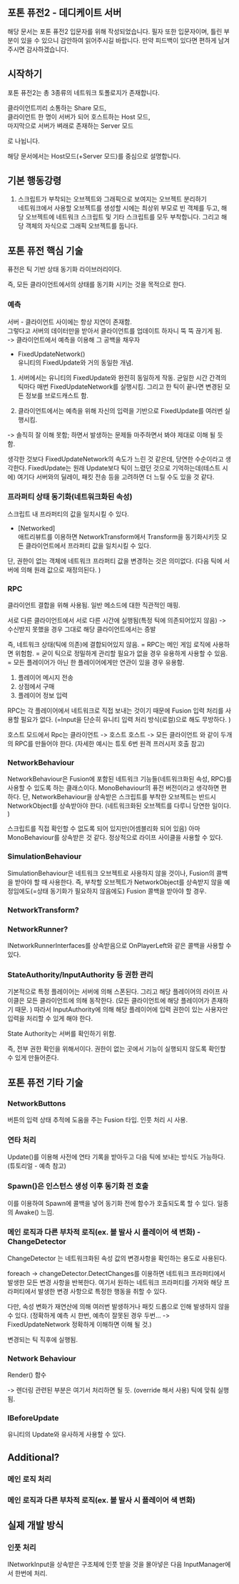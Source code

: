 ## 포톤 퓨전2 - 데디케이트 서버
해당 문서는 포톤 퓨전2 입문자를 위해 작성되었습니다.
필자 또한 입문자이며, 틀린 부분이 있을 수 있으니 감안하여 읽어주시길 바랍니다. 만약 피드백이 있다면 편하게 남겨주시면 감사하겠습니다.

## 시작하기
포톤 퓨전2는 총 3종류의 네트워크 토폴로지가 존재합니다.

클라이언트끼리 소통하는 Share 모드,   
클라이언트 한 명이 서버가 되어 호스트하는 Host 모드,   
마지막으로 서버가 벼래로 존재하는 Server 모드

로 나뉩니다.

해당 문서에서는 Host모드(+Server 모드)를 중심으로 설명합니다.

## 기본 행동강령
1. 스크립트가 부착되는 오브젝트와 그래픽으로 보여지는 오브젝트 분리하기   
네트워크에서 사용할 오브젝트를 생성할 시에는 최상위 부모로 빈 객체를 두고, 해당 오브젝트에 네트워크 스크립트 및 기타 스크립트를 모두 부착합니다. 그리고 해당 객체의 자식으로 그래픽 오브젝트를 둡니다.

## 포톤 퓨전 핵심 기술

퓨전은 틱 기반 상태 동기화 라이브러리이다.

즉, 모든 클라이언트에서의 상태를 동기화 시키는 것을 목적으로 한다.

### 예측
서버 - 클라이언트 사이에는 항상 지연이 존재함.   
그렇다고 서버의 데이터만을 받아서 클라이언트를 업데이트 하자니 뚝 뚝 끊기게 됨.   
-> 클라이언트에서 예측을 이용해 그 공백을 채우자

* FixedUpdateNetwork()   
유니티의 FixedUpdate와 거의 동일한 개념.

1. 서버에서는 유니티의 FixedUpdate와 완전히 동일하게 작동.
균일한 시간 간격의 틱마다 매번 FixedUpdateNetwork를 실행시킴. 그리고 한 틱이 끝나면 변경된 모든 정보를 브로드캐스트 함.

2. 클라이언트에서는 예측을 위해 자신의 입력을 기반으로 FixedUpdate를 여러번 실행시킴.

-> 솔직히 잘 이해 못함; 하면서 발생하는 문제들 마주하면서 봐야 제대로 이해 될 듯 함.

생각한 것보다 FixedUpdateNetwork의 속도가 느린 것 같은데, 당연한 수순이라고 생각한다. FixedUpdate는 원래 Update보다 틱이 느렸던 것으로 기억하는데(테스트 시에) 여기다 서버와의 딜레이, 패킷 전송 등을 고려하면 더 느릴 수도 있을 것 같다.

### 프라퍼티 상태 동기화(네트워크화된 속성)

스크립트 내 프라퍼티의 값을 일치시킬 수 있다.

* [Networked]   
애트리뷰트를 이용하면 NetworkTransform에서 Transform을 동기화시키듯 모든 클라이언트에서 프라퍼티 값을 일치시킬 수 있다.

단, 권한이 없는 객체에 네트워크 프라퍼티 값을 변경하는 것은 의미없다. (다음 틱에 서버에 의해 원래 값으로 재정의된다. )

### RPC
클라이언트 결합을 위해 사용됨. 일반 메소드에 대한 직관적인 매핑.

서로 다른 클라이언트에서 서로 다른 시간에 실행됨(특정 틱에 의존되어있지 않음)
-> 수신받지 못했을 경우 그대로 해당 클라이언트에서는 증발

즉, 네트워크 상태(틱에 의존)에 결합되어있지 않음.
= RPC는 메인 게임 로직에 사용하면 위험함.
= 굳이 틱으로 정밀하게 관리할 필요가 없을 경우 유용하게 사용할 수 있음.
= 모든 플레이어가 아닌 한 플레이어에게만 연관이 있을 경우 유용함.

1. 플레이어 메시지 전송
2. 상점에서 구매
3. 플레이어 정보 입력

RPC는 각 플레이어에서 네트워크로 직접 보내는 것이기 때문에 Fusion 입력 처리를 사용할 필요가 없다.
(=Input을 단순히 유니티 입력 처리 방식(로컬)으로 해도 무방하다. )

호스트 모드에서 Rpc는
클라이언트 -> 호스트
호스트 -> 모든 클라이언트
와 같이 두개의 RPC를 만들어야 한다.
(자세한 예시는 튜토 6번 원격 프러시저 호출 참고)

### NetworkBehaviour

NetworkBehaviour은 Fusion에 포함된 네트워크 기능들(네트워크화된 속성, RPC)를 사용할 수 있도록 하는 클래스이다. MonoBehaviour의 퓨전 버전이라고 생각하면 편하다. 단, NetworkBehaviour을 상속받은 스크립트를 부착한 오브젝트는 반드시 NetworkObject를 상속받아야 한다. (네트워크화된 오브젝트를 다루니 당연한 일이다. )

스크립트를 직접 확인할 수 없도록 되어 있지만(어셈블리화 되어 있음) 아마 MonoBehaviour를 상속받은 것 같다. 정상적으로 라이프 사이클을 사용할 수 있다.

### SimulationBehaviour

SimulationBehaviour은 네트워크 오브젝트로 사용하지 않을 것이나, Fusion의 콜백을 받아야 할 때 사용한다. 즉, 부착할 오브젝트가 NetworkObject를 상속받지 않을 예정임에도(=상태 동기화가 필요하지 않음에도) Fusion 콜백을 받아야 할 경우.

### NetworkTransform?

### NetworkRunner?

INetworkRunnerInterfaces를 상속받음으로 OnPlayerLeft와 같은 콜백을 사용할 수 있다.

### StateAuthority/InputAuthority 등 권한 관리

기본적으로 특정 플레이어는 서버에 의해 스폰된다. 그리고 해당 플레이어의 라이프 사이클은 모든 클라이언트에 의해 동작한다. (모든 클라이언트에 해당 플레이어가 존재하기 때문. ) 따라서 InputAuthority에 의해 해당 플레이어에 입력 권한이 있는 사용자만 입력을 처리할 수 있게 해야 한다.

State Authority는 서버를 확인하기 위함.

즉, 전부 권한 확인을 위해서이다. 권한이 없는 곳에서 기능이 실행되지 않도록 확인할 수 있게 만들어준다.



## 포톤 퓨전 기타 기술

### NetworkButtons

버튼의 입력 상태 추적에 도움을 주는 Fusion 타입.
인풋 처리 시 사용.

### 연타 처리
Update()를 이용해 사전에 연타 기록을 받아두고 다음 틱에 보내는 방식도 가능하다.
(튜토리얼 - 예측 참고)

### Spawn()은 인스턴스 생성 이후 동기화 전 호출
이를 이용하여 Spawn에 콜백을 넣어 동기화 전에 함수가 호출되도록 할 수 있다. 일종의 Awake() 느낌.

### 메인 로직과 다른 부차적 로직(ex. 볼 발사 시 플레이어 색 변화) - ChangeDetector

ChangeDetector 는 네트워크화된 속성 값의 변경사항을 확인하는 용도로 사용된다.

foreach -> changeDetector.DetectChanges를 이용하면 네트워크 프라퍼티에서 발생한 모든 변경 사항을 반복한다. 여기서 원하는 네트워크 프라퍼티를 가져와 해당 프라퍼티에서 발생한 변경 사항으로 특정한 행동을 취할 수 있다.

다만, 속성 변화가 재연산에 의해 여러번 발생하거나 패킷 드롭으로 인해 발생하지 않을 수 있다. (정확하게 예측 시 한번, 예측이 잘못된 경우 두번... -> FixedUpdateNetwork 정확하게 이해하면 이해 될 것.)

변경되는 틱 직후에 실행됨.

### Network Behaviour
Render() 함수

-> 렌더링 관련된 부분은 여기서 처리하면 될 듯.
(override 해서 사용) 틱에 맞춰 실행됨.

### IBeforeUpdate

유니티의 Update와 유사하게 사용할 수 있다.

## Additional?

### 메인 로직 처리

### 메인 로직과 다른 부차적 로직(ex. 볼 발사 시 플레이어 색 변화)

## 실제 개발 방식

### 인풋 처리

INetworkInput을 상속받은 구조체에 인풋 받을 것을 몰아넣은 다음 InputManager에서 한번에 처리.




